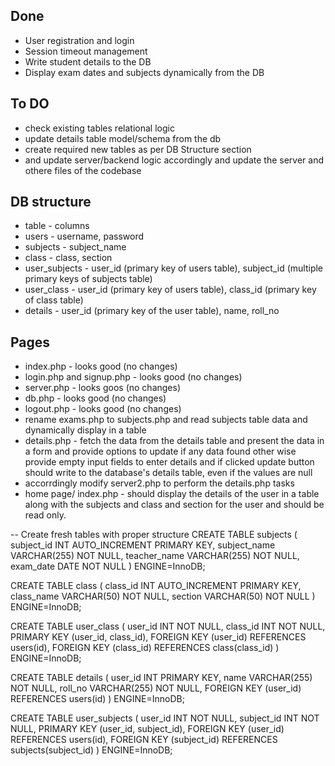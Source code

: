 ## Done

- User registration and login
- Session timeout management
- Write student details to the DB
- Display exam dates and subjects dynamically from the DB

## To DO

- check existing tables relational logic
- update details table model/schema from the db
- create required new tables as per DB Structure section
- and update server/backend logic accordingly and update the server and othere files of the codebase

## DB structure

- table - columns 
- users - username, password
- subjects - subject_name
- class - class, section
- user_subjects - user_id (primary key of users table), subject_id (multiple primary keys of subjects table)
- user_class - user_id (primary key of users table), class_id (primary key of class table)
- details - user_id (primary key of the user table), name, roll_no

## Pages

- index.php - looks good (no changes)
- login.php and signup.php - looks good (no changes)
- server.php - looks goos (no changes)
- db.php - looks good (no changes)
- logout.php - looks good (no changes)
- rename exams.php to subjects.php and read subjects table data and dynamically display  in a table
- details.php - fetch the data from the details table and present the data in a form and provide options to update if any data found other wise provide empty input fields to enter details and if clicked update button should write to the database's details table, even if the values are null
- accorrdingly modify server2.php to perform the details.php tasks 
- home page/ index.php - should display the details of the user in a table along with the subjects and class and section for the user and should be read only.

-- Create fresh tables with proper structure
CREATE TABLE subjects (
    subject_id INT AUTO_INCREMENT PRIMARY KEY,
    subject_name VARCHAR(255) NOT NULL,
    teacher_name VARCHAR(255) NOT NULL,
    exam_date DATE NOT NULL
) ENGINE=InnoDB;

CREATE TABLE class (
    class_id INT AUTO_INCREMENT PRIMARY KEY,
    class_name VARCHAR(50) NOT NULL,
    section VARCHAR(50) NOT NULL
) ENGINE=InnoDB;

CREATE TABLE user_class (
    user_id INT NOT NULL,
    class_id INT NOT NULL,
    PRIMARY KEY (user_id, class_id),
    FOREIGN KEY (user_id) REFERENCES users(id),
    FOREIGN KEY (class_id) REFERENCES class(class_id)
) ENGINE=InnoDB;

CREATE TABLE details (
    user_id INT PRIMARY KEY,
    name VARCHAR(255) NOT NULL,
    roll_no VARCHAR(255) NOT NULL,
    FOREIGN KEY (user_id) REFERENCES users(id)
) ENGINE=InnoDB;

CREATE TABLE user_subjects (
    user_id INT NOT NULL,
    subject_id INT NOT NULL,
    PRIMARY KEY (user_id, subject_id),
    FOREIGN KEY (user_id) REFERENCES users(id),
    FOREIGN KEY (subject_id) REFERENCES subjects(subject_id)
) ENGINE=InnoDB;